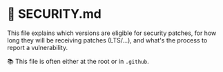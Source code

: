 # 🍒 SECURITY.md

<div class="row row-cols-md-2"><div>

This file explains which versions are eligible for security patches, for how long they will be receiving patches (LTS/...), and what's the process to report a vulnerability.
</div><div>

📚 This file is often either at the root or in `.github`.
</div></div>
